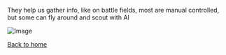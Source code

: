 They help us gather info, like on battle fields, most are manual controlled, but some can fly around and scout with AI

![Image](https://www.ft.com/__origami/service/image/v2/images/raw/https%3A%2F%2Fs3-ap-northeast-1.amazonaws.com%2Fpsh-ex-ftnikkei-3937bb4%2Fimages%2F7%2F4%2F5%2F7%2F23857547-3-eng-GB%2FCropped-1575857716DJI%20drone.jpg?source=nar-cms)  

[Back to home](../home.md)  